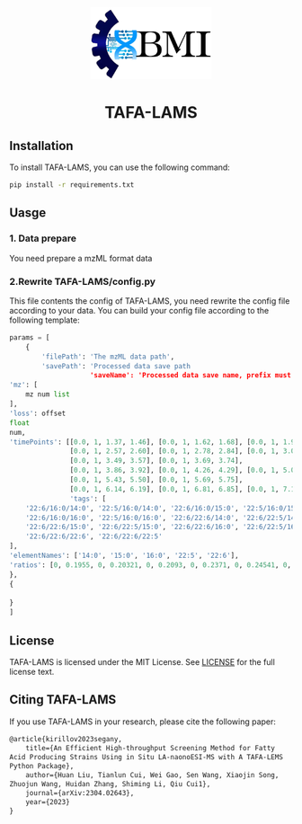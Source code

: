 <div align=center>
<img src="assets/BMI64x38.png" alt="BMI.jpg" style="zoom:70%;" />
</div>

# <p align="center">TAFA-LAMS</p>

## Installation

To install TAFA-LAMS, you can use the following command:

```bash
pip install -r requirements.txt
```

## Uasge

### 1. Data prepare

You need prepare a mzML format data

### 2.Rewrite TAFA-LAMS/config.py

This file contents the config of TAFA-LAMS, you need rewrite the config file according to your data.
You can build your config file according to the following template:

```python
params = [
    {
        'filePath': 'The mzML data path',
        'savePath': 'Processed data save path
                    'saveName': 'Processed data save name, prefix must be xlsx',
'mz': [
    mz num list
],
'loss': offset
float
num,
'timePoints': [[0.0, 1, 1.37, 1.46], [0.0, 1, 1.62, 1.68], [0.0, 1, 1.98, 2.04], [0.0, 1, 2.36, 2.44],
               [0.0, 1, 2.57, 2.60], [0.0, 1, 2.78, 2.84], [0.0, 1, 3.01, 3.10], [0.0, 1, 3.24, 3.31],
               [0.0, 1, 3.49, 3.57], [0.0, 1, 3.69, 3.74],
               [0.0, 1, 3.86, 3.92], [0.0, 1, 4.26, 4.29], [0.0, 1, 5.02, 5.04], [0.0, 1, 5.20, 5.24],
               [0.0, 1, 5.43, 5.50], [0.0, 1, 5.69, 5.75],
               [0.0, 1, 6.14, 6.19], [0.0, 1, 6.81, 6.85], [0.0, 1, 7.15, 7.22], [0.0, 1, 8.05, 8.13],
               'tags': [
    '22:6/16:0/14:0', '22:5/16:0/14:0', '22:6/16:0/15:0', '22:5/16:0/15:0',
    '22:6/16:0/16:0', '22:5/16:0/16:0', '22:6/22:6/14:0', '22:6/22:5/14:0',
    '22:6/22:6/15:0', '22:6/22:5/15:0', '22:6/22:6/16:0', '22:6/22:5/16:0',
    '22:6/22:6/22:6', '22:6/22:6/22:5'
],
'elementNames': ['14:0', '15:0', '16:0', '22:5', '22:6'],
'ratios': [0, 0.1955, 0, 0.20321, 0, 0.2093, 0, 0.2371, 0, 0.24541, 0, 0.2522, 0, 0.2994]
},
{

}
]
```

## License

TAFA-LAMS is licensed under the MIT License. See [LICENSE](LICENSE) for the full license text.

## Citing TAFA-LAMS

If you use TAFA-LAMS in your research, please cite the following paper:

``` 
@article{kirillov2023segany,
    title={An Efficient High-throughput Screening Method for Fatty Acid Producing Strains Using in Situ LA-naonoESI-MS with A TAFA-LEMS Python Package}, 
    author={Huan Liu, Tianlun Cui, Wei Gao, Sen Wang, Xiaojin Song, Zhuojun Wang, Huidan Zhang, Shiming Li, Qiu Cui1},
    journal={arXiv:2304.02643},
    year={2023}
}
```